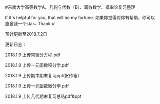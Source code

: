 #东南大学高等数学A、几何与代数（B）、离散数学、概率论复习整理

If it's helpful for you, that will be my fortune.
如果你觉得对你有帮助，你可以施舍我一个star~ Thank u!

预计更新至2018.7.2日

更新日志：

2018.1.9 上传常微分方程.pdf

2018.1.9 上传一元函数积分学.pdf

2018.1.9 上传期中期末复习ppt(贺传富）

2018.1.9 上传一元函数微分学.pdf

2018.1.9 上传几代期末复习总结pdf&ppt







